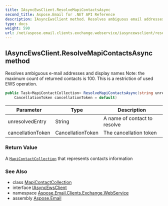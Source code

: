 ```yaml
---
title: IAsyncEwsClient.ResolveMapiContactsAsync
second_title: Aspose.Email for .NET API Reference
description: IAsyncEwsClient method. Resolves ambiguous email addresses and display names Note the maximum count of returned contacts is 100. This is a restriction of used EWS operation
type: docs
weight: 590
url: /net/aspose.email.clients.exchange.webservice/iasyncewsclient/resolvemapicontactsasync/
---
```

## IAsyncEwsClient.ResolveMapiContactsAsync method

Resolves ambiguous e-mail addresses and display names Note: the maximum count of returned contacts is 100. This is a restriction of used EWS operation.

```csharp
public Task<MapiContactCollection> ResolveMapiContactsAsync(string unresolvedEntry, 
    CancellationToken cancellationToken = default)
```

| Parameter | Type | Description |
| --- | --- | --- |
| unresolvedEntry | String | A name of contact to resolve |
| cancellationToken | CancellationToken | The cancellation token |

### Return Value

A [`MapiContactCollection`](../../../aspose.email.mapi/mapicontactcollection/) that represents contacts information

### See Also

* class [MapiContactCollection](../../../aspose.email.mapi/mapicontactcollection/)
* interface [IAsyncEwsClient](../)
* namespace [Aspose.Email.Clients.Exchange.WebService](../../iasyncewsclient/)
* assembly [Aspose.Email](../../../)


